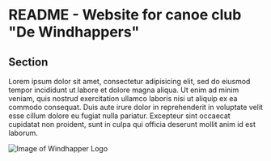 # README - Website for canoe club "De Windhappers"

## Section
Lorem ipsum dolor sit amet, consectetur adipisicing elit, sed do eiusmod tempor incididunt ut labore et dolore magna aliqua. Ut enim ad minim veniam, quis nostrud exercitation ullamco laboris nisi ut aliquip ex ea commodo consequat. Duis aute irure dolor in reprehenderit in voluptate velit esse cillum dolore eu fugiat nulla pariatur. Excepteur sint occaecat cupidatat non proident, sunt in culpa qui officia deserunt mollit anim id est laborum.

![Image of Windhapper Logo][img_logo]


[img_logo]: http://git.xsystems.org/?p=wh.git;a=blob;f=content/dewindhapperslogo.gif;h=c330df5efc2c542e8fb12938d648eb12e6651d1d;hb=HEAD  "Windhapper Logo"
